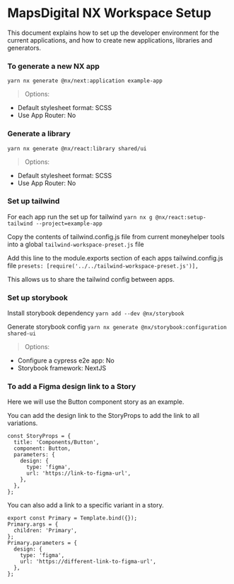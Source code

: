 # MapsDigital NX Workspace Setup

This document explains how to set up the developer environment for the current applications,
and how to create new applications, libraries and generators.

### To generate a new NX app

`yarn nx generate @nx/next:application example-app`

> Options:

- Default stylesheet format: SCSS
- Use App Router: No

### Generate a library

`yarn nx generate @nx/react:library shared/ui`

> Options:

- Default stylesheet format: SCSS
- Use App Router: No

### Set up tailwind

For each app run the set up for tailwind
`yarn nx g @nx/react:setup-tailwind --project=example-app`

Copy the contents of tailwind.config.js file from current moneyhelper tools into a global
`tailwind-workspace-preset.js` file

Add this line to the module.exports section of each apps tailwind.config.js file
`presets: [require('../../tailwind-workspace-preset.js')],`

This allows us to share the tailwind config between apps.

### Set up storybook

Install storybook dependency
`yarn add --dev @nx/storybook`

Generate storybook config
`yarn nx generate @nx/storybook:configuration shared-ui`

> Options:

- Configure a cypress e2e app: No
- Storybook framework: NextJS

### To add a Figma design link to a Story

Here we will use the Button component story as an example.

You can add the design link to the StoryProps to add the link to all variations.

```
const StoryProps = {
  title: 'Components/Button',
  component: Button,
  parameters: {
    design: {
      type: 'figma',
      url: 'https://link-to-figma-url',
    },
  },
};
```

You can also add a link to a specific variant in a story.

```
export const Primary = Template.bind({});
Primary.args = {
  children: 'Primary',
};
Primary.parameters = {
  design: {
    type: 'figma',
    url: 'https://different-link-to-figma-url',
  },
};
```
